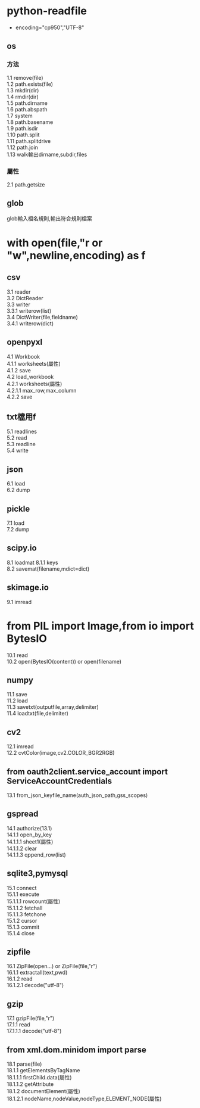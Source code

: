 # python-readfile
* encoding="cp950","UTF-8"
## os
### 方法
1.1 remove(file)  
1.2 path.exists(file)  
1.3 mkdir(dir)  
1.4 rmdir(dir)  
1.5 path.dirname  
1.6 path.abspath  
1.7 system  
1.8 path.basename  
1.9 path.isdir  
1.10 path.split  
1.11 path.splitdrive  
1.12 path.join  
1.13 walk輸出dirname,subdir,files  
### 屬性
2.1 path.getsize
## glob
glob輸入檔名規則,輸出符合規則檔案
# with open(file,"r or "w",newline,encoding) as f
## csv
3.1 reader  
3.2 DictReader  
3.3 writer  
3.3.1 writerow(list)  
3.4 DictWriter(file,fieldname)  
3.4.1 writerow(dict)  
## openpyxl
4.1 Workbook  
4.1.1 worksheets(屬性)  
4.1.2 save  
4.2 load_workbook  
4.2.1 worksheets(屬性)  
4.2.1.1 max_row,max_column  
4.2.2 save  
## txt檔用f
5.1 readlines  
5.2 read  
5.3 readline  
5.4 write  
## json
6.1 load  
6.2 dump
## pickle 
7.1 load  
7.2 dump  
## scipy.io
8.1 loadmat 
8.1.1 keys  
8.2 savemat(filename,mdict=dict)  
## skimage.io
9.1 imread  
# from PIL import Image,from io import BytesIO
10.1 read  
10.2 open(BytesIO(content)) or open(filename)  
## numpy 
11.1 save  
11.2 load  
11.3 savetxt(outputfile,array,delimiter)  
11.4 loadtxt(file,delimiter)  
## cv2
12.1 imread  
12.2 cvtColor(image,cv2.COLOR_BGR2RGB)  
## from oauth2client.service_account import ServiceAccountCredentials
13.1 from_json_keyfile_name(auth_json_path,gss_scopes)  
## gspread
14.1 authorize(13.1)  
14.1.1 open_by_key  
14.1.1.1 sheet1(屬性)  
14.1.1.2 clear  
14.1.1.3 qppend_row(list)  
## sqlite3,pymysql
15.1 connect   
15.1.1 execute  
15.1.1.1 rowcount(屬性)  
15.1.1.2 fetchall  
15.1.1.3 fetchone  
15.1.2 cursor  
15.1.3 commit  
15.1.4 close   
## zipfile
16.1 ZipFile(open...) or ZipFile(file,"r")   
16.1.1 extractall(text,pwd)  
16.1.2 read  
16.1.2.1 decode("utf-8")  
## gzip
17.1 gzipFile(file,"r")  
17.1.1 read  
17.1.1.1 decode("utf-8")  

## from xml.dom.minidom import parse
18.1 parse(file)  
18.1.1 getElementsByTagName  
18.1.1.1 firstChild.data(屬性)  
18.1.1.2 getAttribute  
18.1.2 documentElement(屬性)  
18.1.2.1 nodeName,nodeValue,nodeType,ELEMENT_NODE(屬性)  
